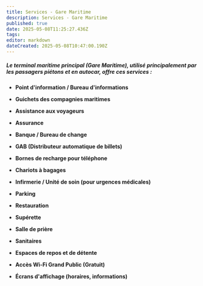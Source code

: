 ```yaml
---
title: Services - Gare Maritime
description: Services - Gare Maritime
published: true
date: 2025-05-08T11:25:27.436Z
tags: 
editor: markdown
dateCreated: 2025-05-08T10:47:00.190Z
---
```


##### Le terminal maritime principal \(Gare Maritime\), utilisé principalement par les passagers piétons et en autocar, offre ces services :

  *  **Point d'information / Bureau d'informations**

  *  **Guichets des compagnies maritimes**

  *  **Assistance aux voyageurs**

  *  **Assurance**

  *  **Banque / Bureau de change**

  *  **GAB \(Distributeur automatique de billets\)**

  *  **Bornes de recharge pour téléphone**

  *  **Chariots à bagages**

  *  **Infirmerie / Unité de soin \(pour urgences médicales\)**

  *  **Parking**

  *  **Restauration**

  *  **Supérette**

  *  **Salle de prière**

  *  **Sanitaires**

  *  **Espaces de repos et de détente**

  *  **Accès Wi-Fi Grand Public \(Gratuit\)**

  *  **Écrans d'affichage \(horaires, informations\)**
